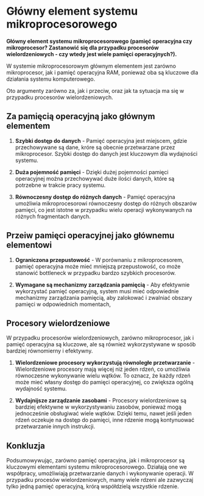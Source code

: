 # **Główny element systemu mikroprocesorowego**

**Główny element systemu mikroprocesorowego (pamięć operacyjna czy mikroprocesor? Zastanowić się dla przypadku procesorów wielordzeniowych - czy wtedy jest wiele pamięci operacyjnych?).**

W systemie mikroprocesorowym głównym elementem jest zarówno mikroprocesor, jak i pamięć operacyjna RAM, ponieważ oba są kluczowe dla działania systemu komputerowego.

Oto argumenty zarówno za, jak i przeciw, oraz jak ta sytuacja ma się w przypadku procesorów wielordzeniowych.

## **Za pamięcią operacyjną jako głównym elementem**

1. **Szybki dostęp do danych** - Pamięć operacyjna jest miejscem, gdzie przechowywane są dane, króre są obecnie przetwarzane przez mikroprocesor. Szybki dostęp do danych jest kluczowym dla wydajności systemu.

2. **Duża pojemność pamięci** - Dzięki dużej pojemności pamięci operacyjnej można przechowywać duże ilości danych, które są potrzebne w trakcie pracy systemu.

3. **Równoczesny dostęp do różnych danych** - Pamięć operacyjna umożliwia mikroprocesorowi równoczesny dostęp do różnych obszarów pamięci, co jest istotne w przypadku wielu operacji wykonywanych na różnych fragmentach danych.

## **Przeiw pamięci operacyjnej jako głównemu elementowi**

1. **Ograniczona przepustowość** - W porównaniu z mikroprocesorem, pamięć operacyjna może mieć mniejszą przepustowość, co może stanowić bottleneck w przypadku bardzo szybkich procesorów.

2. **Wymagane są mechanizmy zarządzania pamięcią** - Aby efektywnie wykorzystać pamięć operacyjną, system musi mieć odpowiednie mechanizmy zarządzania pamięcią, aby zalokować i zwalniać obszary pamięci w odpowiednich momentach,

## **Procesory wielordzeniowe**

W przypadku procesorów wielordzeniowych, zarówno mikroprocesor, jak i pamięć operacyjna są kluczowe, ale są również wykorzystywane w sposób bardziej równomierny i efektywny.

1. **Wielordzeniowe procesory wykorzystują równoległe przetwarzanie** - Wielordzeniowe procesory mają więcej niż jeden rdzeń, co umożliwia równoczesne wykonywanie wielu wątków. To oznacz, że każdy rdzeń może mieć własny dostęp do pamięci operacyjnej, co zwiększa ogólną wydajność systemu.

2. **Wydajnijsze zarządzanie zasobami** - Procesory wielordzeniowe są bardziej efektywne w wykorzystywaniu zasobów, ponieważ mogą jednocześnie obsługiwać wiele wątków. Dzięki temu, nawet jeśli jeden rdzeń oczekuje na dostęp do pamięci, inne rdzenie mogą kontynuować przetwarzanie innych instrukcji.

## **Konkluzja**

Podsumowywując, zarówno pamięć operacyjna, jak i mikroprocesor są kluczowymi elementami systemu mikroprocesorowego. Działają one we współpracy, umożliwiają przetwarzanie danych i wykonywanie operacji. W przypadku procesów wielordzeniowych, mamy wiele rdzeni ale zazwyczaj tylko jedną pamięć operacyjną, krórą współdzielą wszystkie rdzenie.
